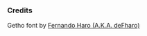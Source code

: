 ### Credits

Getho font by [Fernando Haro (A.K.A. deFharo)](https://www.dafont.com/profile.php?user=434019)
